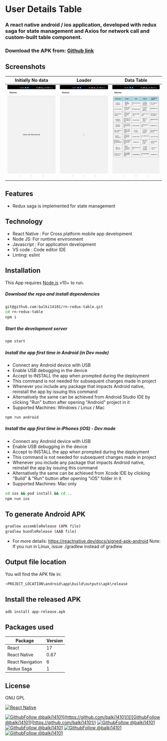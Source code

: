 # User Details Table

### A react native android / ios application, developed with redux saga for state management and Axios for network call and custom-built table component.

### Download the APK from:  [Github link](https://github.com/balki14101/rn-redux-table/releases/tag/v1.0.0)

## Screenshots

| Initially No data |Loader| Data Table
| -------| ------- | -------| 
|<img src="https://raw.githubusercontent.com/balki14101/rn-redux-table/dev/assets/screenshots/Data%20not%20available.jpg" width="200" height="300"/> | <img src="https://raw.githubusercontent.com/balki14101/rn-redux-table/dev/assets/screenshots/Loader.jpg" width="200" height="300"/> | <img src="https://raw.githubusercontent.com/balki14101/rn-redux-table/dev/assets/screenshots/Data%20table.jpg" width="200" height="300"/>  |  

## Features

- Redux saga is implemented for state management

## Technology

- React Native : For Cross platform mobile app development
- Node JS: For runtime environment
- Javascript : For application development
- VS code : Code editor IDE
- Linting: eslint

## Installation

This App requires [Node.js](https://nodejs.org/) v10+ to run.

##### Download the repo and install dependencies

```sh
git@github.com:balki14101/rn-redux-table.git
cd rn-redux-table
npm i
```

##### Start the development server

```sh
npm start
```

##### Install the app first time in Android (in Dev mode)

- Connect any Android device with USB
- Enable USB debugging in the device
- Accept to INSTALL the app when prompted during the deployment
- This command is not needed for subsequent changes made in project
- Whenever you include any package that impacts Android native, reinstall the app by issuing this command
- Alternatively the same can be achieved from Android Studio IDE by clicking "Run" button after opening "Android" project in it
- Supported Machines: Windows / Linux / Mac

```sh
npm run android
```

##### Install the app first time in iPhones (iOS) - Dev mode

- Connect any Android device with USB
- Enable USB debugging in the device
- Accept to INSTALL the app when prompted during the deployment
- This command is not needed for subsequent changes made in project
- Whenever you include any package that impacts Android native, reinstall the app by issuing this command
- Alternatively the same can be achieved from Xcode IDE by clicking "Build" & "Run" button after opening "iOS" folder in it
- Supported Machines: Mac only

```sh
cd ios && pod install && cd ..
npm run ios
```

## To generate Android APK

```bash
gradlew assembleRelease (APK file)
gradlew bundleRelease (AAB file)
```
- For more details: https://reactnative.dev/docs/signed-apk-android
Note: If you run in Linux, issue ./gradlew instead of gradlew

## Output file location

You will find the APK file in:

```bash
~PROJECT_LOCATION\android\app\build\outputs\apk\release
```

## Install the released APK

```bash
adb install app-release.apk
```

## Packages used

| Package                   | Version |
| ------------------------- | ------- |
| React                     | 17      |
| React Native              | 0.67    |
| React Navigation          | 6       |
|Redux Saga                 | 1       |

## License

GNU GPL

[![React Native](https://reactnative.dev/img/oss_logo.png)](https://reactnative.dev/)

[![GithubFollow @balki14101](https://img.shields.io/github/last-commit/balki14101/rn-redux-table?)](https://github.com/balki14101/)[![GithubFollow @balki14101](https://img.shields.io/github/languages/count/balki14101/rn-redux-table?color=orange)](https://github.com/balki14101/) [![GithubFollow @balki14101](https://img.shields.io/github/languages/top/balki14101/rn-redux-table?color=blueviolet)](https://github.com/balki14101/) [![GithubFollow @balki14101](https://img.shields.io/github/languages/code-size/balki14101/rn-redux-table?color=pink)](https://github.com/balki14101/) [![GithubFollow @balki14101](https://img.shields.io/github/repo-size/balki14101/rn-redux-table)](https://github.com/balki14101/) [![GithubFollow @balki14101](https://img.shields.io/github/commit-activity/m/balki14101/rn-redux-table?color=%23DB62B2%20)](https://github.com/balki14101/)
